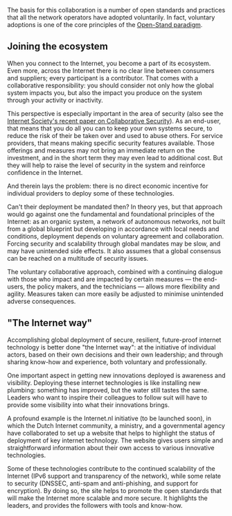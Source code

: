 The basis for this collaboration is a number of open standards and practices
that all the network operators have adopted voluntarily. In fact, voluntary
adoptions is one of the core principles of the
[Open-Stand paradigm](https://open-stand.org/infographic-the-5-core-principles-of-openstand/).

## Joining the ecosystem

When you connect to the Internet, you become a part of its ecosystem. Even
more, across the Internet there is no clear line between consumers and
suppliers; every participant is a contributor. That comes with a collaborative
responsibility: you should consider not only how the global system impacts
you, but also the impact you produce on the system through your activity or
inactivity.

This perspective is especially important in the area of security (also see the
[Internet Society&#39;s recent paper on Collaborative Security](https://www.internetsociety.org/collaborativesecurity)).
As an end-user, that means that you do all you can to keep your own systems
secure, to reduce the risk of their be taken over and used to abuse others.
For service providers, that means making specific security features available.
Those offerings and measures may not bring an immediate return on the
investment, and in the short term they may even lead to additional cost. But
they will help to raise the level of security in the system and reinforce
confidence in the Internet. 

And therein lays the problem: there is no direct economic incentive for
individual providers to deploy some of these technologies.

Can&#39;t their deployment be mandated then? In theory yes, but that approach
would go against one the fundamental and foundational principles of the
Internet: as an organic system, a network of autonomous networks, not built
from a global blueprint but developing in accordance with local needs and
conditions, deployment depends on voluntary agreement and collaboration.
Forcing security and scalability through global mandates may be slow, and may
have unintended side effects. It also assumes that a global consensus can be
reached on a multitude of security issues.

The voluntary collaborative approach, combined with a continuing dialogue with
those who impact and are impacted by certain measures &mdash; the end-users,
the policy makers, and the technicians &mdash; allows more flexibility and
agility. Measures taken can more easily be adjusted to minimise unintended
adverse consequences.

## &quot;The Internet way&quot;

Accomplishing global deployment of secure, resilient, future-proof internet
technology is better done &quot;the Internet way&quot;: at the initiative of
individual actors, based on their own decisions and their own leadership; and
through sharing know-how and experience, both voluntary and professionally.

One important aspect in getting new innovations deployed is awareness and
visibility. Deploying these internet technologies is like installing new
plumbing: something has improved, but the water still tastes the same. Leaders
who want to inspire their colleagues to follow suit will have to provide some
visibility into what their innovations brings.

A profound example is the Internet.nl initiative (to be launched soon), in
which the Dutch Internet community, a ministry, and a governmental agency have
collaborated to set up a website that helps to highlight the status of
deployment of key internet technology. The website gives users simple and
straightforward information about their own access to various innovative
technologies.

Some of these technologies contribute to the continued scalability of the
Internet (IPv6 support and transparency of the network), while some relate to
security (DNSSEC, anti-spam and anti-phishing, and support for encryption). By
doing so, the site helps to promote the open standards that will make the
Internet more scalable and more secure. It highlights the leaders, and
provides the followers with tools and know-how.
